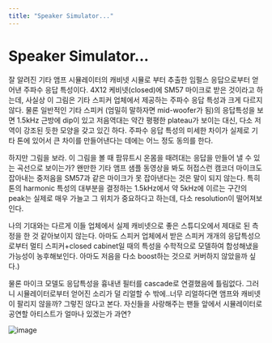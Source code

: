 ```yaml
---
title: "Speaker Simulator..."
---
```

# Speaker Simulator...


잘 알려진 기타 앰프 시뮬레이터의 캐비넷 시뮬로 부터 추출한 임펄스 응답으로부터 얻어낸 주파수 응답 특성이다. 4X12 케비넷(closed)에 SM57 마이크로 받은 것이라고 하는데, 사실상 이 그림은 기타 스피커 업체에서 제공하는 주파수 응답 특성과 크게 다르지 않다. 물론 일반적인 기타 스피커 (엄밀히 말하자면 mid-woofer가 됨)의 응답특성을 보면 1.5kHz 근방에 dip이 있고 저음역대는 약간 평평한 plateau가 보이는 대신, 다소 저역이 강조된 듯한 모양을 갖고 있긴 하다. 주파수 응답 특성의 미세한 차이가 실제로 기타 톤에 있어서 큰 차이를 만들어낸다는 데에는 어느 정도 동의를 한다.

하지만 그림을 보라. 이 그림을 볼 때 팜뮤트시 온몸을 때려대는 응답을 만들어 낼 수 있는 곡선으로 보이는가? 왠만한 기타 앰프 샘플 동영상을 봐도 허접스런 캠코더 마이크도 잡아내는 중저음을 SM57과 같은 마이크가 못 잡아낸다는 것은 말이 되지 않는다. 특히 톤의 harmonic 특성의 대부분을 결정하는 1.5kHz에서 약 5kHz에 이르는 구간의 peak는 실제로 매우 가늘고 그 위치가 중요하다고 하는데, 다소 resolution이 떨어져보인다.

나의 기대와는 다르게 이들 업체에서 실제 캐비넷으로 좋은 스튜디오에서 제대로 된 측정을 한 것 같아보이지 않는다. 아마도 스피커 업체에서 받은 스피커 개개의 응답특성으로부터 멀티 스피커+closed cabinet일 때의 특성을 수학적으로 모델하여 합성해냈을 가능성이 농후해보인다. 아마도 저음을 다소 boost하는 것으로 커버하지 않았을까 싶다.)

물론 마이크 모델도 응답특성을 흉내낸 필터를 cascade로 연결했음에 틀림없다. 그러니 시뮬레이터로부터 얻어진 소리가 덜 리얼할 수 밖에..너무 리얼하다면 앰프와 캐비넷이 팔리지 않을까? 그렇진 않다고 본다. 자신들을 사랑해주는 팬들 앞에서 시뮬레이터로 공연할 아티스트가 얼마나 있겠는가 과연?

![image](/assets/images/e8c1262cbcaebd40bd000418577ef5a6.jpg)

